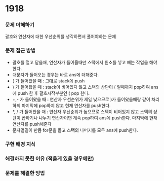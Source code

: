 # 1918

### 문제 이해하기

괄호와 연산자에 대한 우선순위를 생각하면서 풀어야하는 문제

### 문제 접근 방법
- 괄호를 열고 닫을때, 연산자가 들어올때만 스택에서 원소를 넣고 빼는 작업을 해야 한다.
- 대문자가 들어오는 경우는 바로 ans에 더해준다.
- ( 가 들어왔을 때 : 그대로 stack에 push
- ) 가 들어왔을 때 : stack이 비어있지 않고 스택의 상단이 ( 일때까지 pop하여 ans에 push 한 후 괄호시작부분인 ( pop 한다.
- +,- 가 들어왔을 때 : 연산자 우선순위가 제일 낮으므로 )가 들어왔을때랑 같이 처리하되 마지막에 pop하지 않고 현재 연산자를 push한다.
- *, / 가 들어왔을 때 : 연산자 우선순위가 높으므로 스택이 비어있지 않고 스택의 상단이 곱하기나 나누기 연산자이면 계속 pop하여 ans에 push한다. 마지막에 현재 연산자를 push해준다
- 문자열길이 만큼 for문을 돌고 스택의 나머지를 모두 ans에 push한다.

### 구현 배경 지식

### 해결하지 못한 이유 (적을게 있을 경우에만)

### 문제를 해결한 방법

